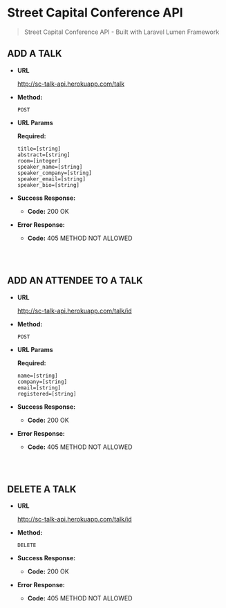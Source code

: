 # Street Capital Conference API

> Street Capital Conference API - Built with Laravel Lumen Framework

**ADD A TALK**
----

* **URL**

  http://sc-talk-api.herokuapp.com/talk

* **Method:**

  `POST`
  
*  **URL Params**

   **Required:**
 
   `title=[string]` <br>
   `abstract=[string]` <br>
   `room=[integer]` <br>
   `speaker_name=[string]` <br>
   `speaker_company=[string]` <br>
   `speaker_email=[string]` <br>
   `speaker_bio=[string]` <br>

* **Success Response:**

  * **Code:** 200 OK
 
* **Error Response:**

  * **Code:** 405 METHOD NOT ALLOWED

<br>
<br>

**ADD AN ATTENDEE TO A TALK**
----

* **URL**

  http://sc-talk-api.herokuapp.com/talk/id

* **Method:**

  `POST`
  
*  **URL Params**

   **Required:**
 
   `name=[string]` <br>
   `company=[string]` <br>
   `email=[string]` <br>
   `registered=[string]` <br>

* **Success Response:**

  * **Code:** 200 OK
 
* **Error Response:**

  * **Code:** 405 METHOD NOT ALLOWED

  <br>
<br>

**DELETE A TALK**
----

* **URL**

  http://sc-talk-api.herokuapp.com/talk/id

* **Method:**

  `DELETE`

* **Success Response:**

  * **Code:** 200 OK
 
* **Error Response:**

  * **Code:** 405 METHOD NOT ALLOWED